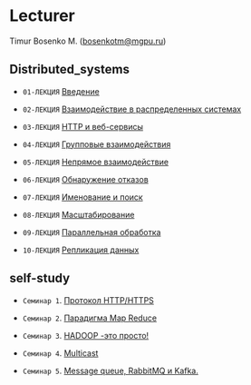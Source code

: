 # Lecturer
Timur Bosenko M. (bosenkotm@mgpu.ru)

## Distributed_systems

- `01-ЛЕКЦИЯ` [Введение](Lectures/01-ЛЕКЦИЯ_Введение.pdf)

- `02-ЛЕКЦИЯ` [Взаимодействие в распределенных системах](Lectures/02-ЛЕКЦИЯ_Взаимодействие%20между.pdf)

- `03-ЛЕКЦИЯ` [HTTP и веб-сервисы](Lectures/03-ЛЕКЦИЯ_HTTP%20и%20веб-сервисы.pdf)

- `04-ЛЕКЦИЯ` [Групповые взаимодействия](Lectures/04-ЛЕКЦИЯ_Групповые%20взаимодействия.pdf)

- `05-ЛЕКЦИЯ` [Непрямое взаимодействие](Lectures/05-ЛЕКЦИЯ_Непрямое%20взаимодействие.pdf)

- `06-ЛЕКЦИЯ` [Обнаружение отказов](Lectures/06-ЛЕКЦИЯ_Обнаружение%20отказов.pdf)

- `07-ЛЕКЦИЯ` [Именование и поиск](Lectures/07-ЛЕКЦИЯ_Именование%20и%20поиск.pdf)

- `08-ЛЕКЦИЯ` [Масштабирование](Lectures/08-ЛЕКЦИЯ_Масштабирование.pdf)

- `09-ЛЕКЦИЯ` [Параллельная обработка](Lectures/09-ЛЕКЦИЯ_Параллельная%20обработка.pdf)

- `10-ЛЕКЦИЯ` [Репликация данных](Lectures/10-ЛЕКЦИЯ_Репликация%20данных.pdf)


## self-study

- `Семинар 1`. [Протокол HTTP/HTTPS](practice/S-1-%20HTTP)

- `Семинар 2`. [Парадигма Map Reduce](practice/S-2-09-map-reduce)

- `Семинар 3`. [HADOOP -это просто!](practice/S-3-HADOOP)

- `Семинар 4`. [Multicast](d-zadanie/04-multicast)

- `Семинар 5`. [Message queue, RabbitMQ и Kafka.](d-zadanie/05-mq)
